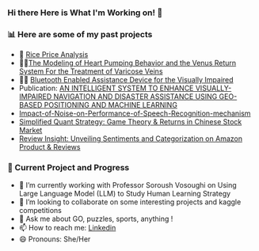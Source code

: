 ### Hi there Here is What I'm Working on! 👋
### 📊 Here are some of my past projects 
- 🍙 [Rice Price Analysis ](https://drive.google.com/file/d/1_R8D5N9FzIf96APzRsW93vrxSHx5S3Qm/view?usp=sharing)
- 🧑‍⚕️[The Modeling of Heart Pumping Behavior and the Venus Return System For the Treatment of Varicose Veins](https://drive.google.com/file/d/18aA1mhVNUN__k_KUmX39spyLwH6d_kER/view)
- 👩‍🦯 [Bluetooth Enabled Assistance Device for the Visually Impaired](https://drive.google.com/file/d/1O2B3j9nAwEOZjDeRMjlTvnh-6a-Lu9yD/view?usp=sharing)
- Publication: [AN INTELLIGENT SYSTEM TO ENHANCE VISUALLY-IMPAIRED NAVIGATION AND DISASTER ASSISTANCE USING GEO-BASED POSITIONING AND MACHINE LEARNING](https://aircconline.com/csit/papers/vol11/csit110907.pdf)
- [Impact-of-Noise-on-Performance-of-Speech-Recognition-mechanism](https://github.com/wliang11hua/Impact-of-Noise-on-Performance-of-Speech-Recognition-mechanism)
- [Simplified Quant Strategy: Game Theory & Returns in Chinese Stock Market](https://github.com/wliang-whl/Simplified-Quant-Strategy--Game-Theory---Returns-in-Stock-Market)
- [Review Insight: Unveiling Sentiments and Categorization on Amazon Product & Reviews](https://github.com/wliang-whl/Review-Insight--Unveiling-Sentiments-and-Categorization-on-Amazon-Product---Reviews)
### 🌱 Current Project and Progress
- 🔭 I’m currently working with Professor Soroush Vosoughi on Using Large Language Model (LLM) to Study Human Learning Strategy
- 👯 I’m looking to collaborate on some interesting projects and kaggle competitions 
- 💬 Ask me about GO, puzzles, sports, anything !
- 📫 How to reach me: [Linkedin](https://www.linkedin.com/in/wendy-liang-4922721a4/)
- 😄 Pronouns: She/Her
